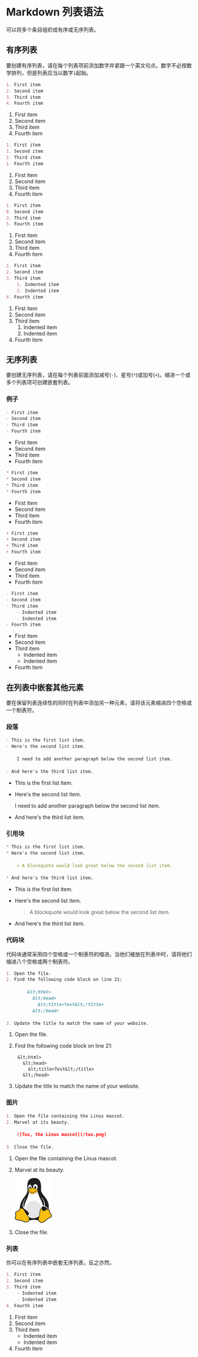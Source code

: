 # Markdown 列表语法
可以将多个条目组织成有序或无序列表。
## 有序列表
要创建有序列表，请在每个列表项前添加数字并紧跟一个英文句点。数字不必按数学排列，但是列表应当以数字`1`起始。
```Markdown
1. First item
2. Second item
3. Third item
4. Fourth item
```
1. First item
2. Second item
3. Third item
4. Fourth item
```Markdown
1. First item
1. Second item
1. Third item
1. Fourth item
```
1. First item
1. Second item
1. Third item
1. Fourth item
```Markdown
1. First item
8. Second item
3. Third item
5. Fourth item
```
1. First item
8. Second item
3. Third item
5. Fourth item
```Markdown
1. First item
2. Second item
3. Third item
    1. Indented item
    2. Indented item
4. Fourth item
```
1. First item
2. Second item
3. Third item
    1. Indented item
    2. Indented item
4. Fourth item
## 无序列表
要创建无序列表，请在每个列表前面添加减号(`-`)、星号(`*`)或加号(`+`)。缩进一个或多个列表项可创建嵌套列表。
### 例子
```Markdown
- First item
- Second item
- Third item
- Fourth item
```
- First item
- Second item
- Third item
- Fourth item
```Markdown
* First item
* Second item
* Third item
* Fourth item
```
* First item
* Second item
* Third item
* Fourth item
```Markdown
+ First item
+ Second item
+ Third item
+ Fourth item
```
+ First item
+ Second item
+ Third item
+ Fourth item
```Markdown
- First item
- Second item
- Third item
    - Indented item
    - Indented item
- Fourth item
```
- First item
- Second item
- Third item
    - Indented item
    - Indented item
- Fourth item
## 在列表中嵌套其他元素
要在保留列表连续性的同时在列表中添加另一种元素，请将该元素缩进四个空格或一个制表符。
### 段落
```Markdown
- This is the first list item.
- Here's the second list item.

    I need to add another paragraph below the second list item.

- And here's the third list item.
```
- This is the first list item.
- Here's the second list item.

    I need to add another paragraph below the second list item.

- And here's the third list item.
### 引用块
```Markdown
* This is the first list item.
* Here's the second list item.

    > A blockquote would look great below the second list item.

* And here's the third list item.
```
* This is the first list item.
* Here's the second list item.

    > A blockquote would look great below the second list item.

* And here's the third list item.
### 代码块
代码块通常采用四个空格或一个制表符的缩进。当他们被放在列表中时，请将他们缩进八个空格或两个制表符。
```Markdown
1. Open the file.
2. Find the following code block on line 21:

        &lt;html>
          &lt;head>
            &lt;title>Test&lt;/title>
          &lt;/head>

3. Update the title to match the name of your website.
```
1. Open the file.
2. Find the following code block on line 21:

        &lt;html>
          &lt;head>
            &lt;title>Test&lt;/title>
          &lt;/head>

3. Update the title to match the name of your website.
### 图片
```Markdown
1. Open the file containing the Linus mascot.
2. Marvel at its beauty.

    ![Tux, the Linux mascot](/tux.png)

3. Close the file.
```
1. Open the file containing the Linus mascot.
2. Marvel at its beauty.

    ![Tux, the Linux mascot](/tux.png)

3. Close the file.
### 列表
你可以在有序列表中嵌套无序列表，反之亦然。
```Markdown
1. First item
2. Second item
3. Third item
    - Indented item
    - Indented item
4. Fourth item
```
1. First item
2. Second item
3. Third item
    - Indented item
    - Indented item
4. Fourth item